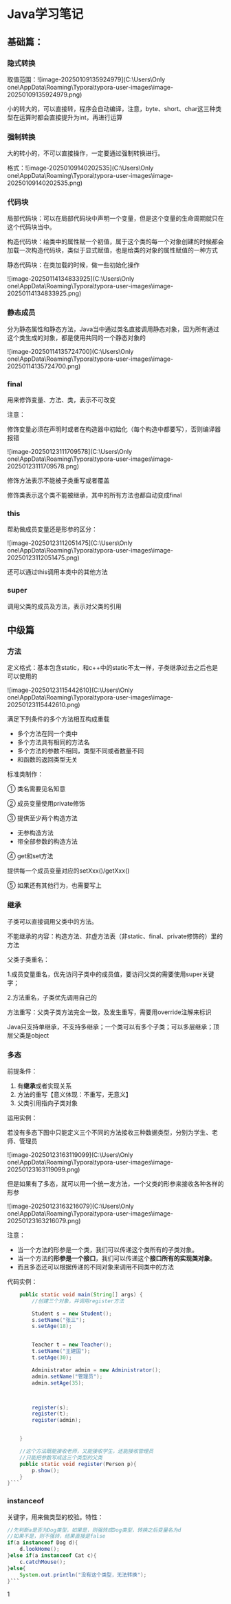 # Java学习笔记

## 基础篇：

### 隐式转换

取值范围：![image-20250109135924979](C:\Users\Only one\AppData\Roaming\Typora\typora-user-images\image-20250109135924979.png)

小的转大的，可以直接转，程序会自动编译，注意，byte、short、char这三种类型在运算时都会直接提升为int，再进行运算

### 强制转换

大的转小的，不可以直接操作，一定要通过强制转换进行。

格式：![image-20250109140202535](C:\Users\Only one\AppData\Roaming\Typora\typora-user-images\image-20250109140202535.png)

### 代码块

局部代码块：可以在局部代码块中声明一个变量，但是这个变量的生命周期就只在这个代码块当中。

构造代码块：给类中的属性赋一个初值，属于这个类的每一个对象创建的时候都会加载一次构造代码块，类似于显式赋值，也是给类的对象的属性赋值的一种方式

静态代码块：在类加载的时候，做一些初始化操作

![image-20250114134833925](C:\Users\Only one\AppData\Roaming\Typora\typora-user-images\image-20250114134833925.png)

### 静态成员

分为静态属性和静态方法，Java当中通过类名直接调用静态对象，因为所有通过这个类生成的对象，都是使用共同的一个静态对象的

![image-20250114135724700](C:\Users\Only one\AppData\Roaming\Typora\typora-user-images\image-20250114135724700.png)

### final

用来修饰变量、方法、类，表示不可改变

注意：

修饰变量必须在声明时或者在构造器中初始化（每个构造中都要写），否则编译器报错

![image-20250123111709578](C:\Users\Only one\AppData\Roaming\Typora\typora-user-images\image-20250123111709578.png)

修饰方法表示不能被子类重写或者覆盖

修饰类表示这个类不能被继承，其中的所有方法也都自动变成final

### this

帮助做成员变量还是形参的区分：

![image-20250123112051475](C:\Users\Only one\AppData\Roaming\Typora\typora-user-images\image-20250123112051475.png)

还可以通过this调用本类中的其他方法

### super

调用父类的成员及方法，表示对父类的引用

## 中级篇

### 方法

定义格式：基本包含static，和c++中的static不太一样，子类继承过去之后也是可以使用的

![image-20250123115442610](C:\Users\Only one\AppData\Roaming\Typora\typora-user-images\image-20250123115442610.png)

满足下列条件的多个方法相互构成重载

- 多个方法在同一个类中
- 多个方法具有相同的方法名
- 多个方法的参数不相同，类型不同或者数量不同
- 和函数的返回类型无关

标准类制作：

① 类名需要见名知意

② 成员变量使用private修饰

③ 提供至少两个构造方法

- 无参构造方法
- 带全部参数的构造方法

④ get和set方法

 提供每一个成员变量对应的setXxx()/getXxx()

⑤ 如果还有其他行为，也需要写上



### 继承

子类可以直接调用父类中的方法。

不能继承的内容：构造方法、非虚方法表（非static、final、private修饰的）里的方法

父类子类重名：

1.成员变量重名，优先访问子类中的成员值，要访问父类的需要使用super关键字；

2.方法重名，子类优先调用自己的

方法重写：父类子类方法完全一致，及发生重写，需要用override注解来标识

Java只支持单继承，不支持多继承；一个类可以有多个子类；可以多层继承；顶层父类是object

### 多态

前提条件：

1. 有**继承**或者实现关系
2. 方法的重写【意义体现：不重写，无意义】
3. 父类引用指向子类对象

运用实例：

若没有多态下图中只能定义三个不同的方法接收三种数据类型，分别为学生、老师、管理员

![image-20250123163119099](C:\Users\Only one\AppData\Roaming\Typora\typora-user-images\image-20250123163119099.png)

但是如果有了多态，就可以用一个统一发方法，一个父类的形参来接收各种各样的形参

![image-20250123163216079](C:\Users\Only one\AppData\Roaming\Typora\typora-user-images\image-20250123163216079.png)

注意：

- 当一个方法的形参是一个类，我们可以传递这个类所有的子类对象。
- 当一个方法的**形参是一个接口**，我们可以传递这个**接口所有的实现类对象**。
- 而且多态还可以根据传递的不同对象来调用不同类中的方法

代码实例：

```java
    public static void main(String[] args) {
        //创建三个对象，并调用register方法

        Student s = new Student();
        s.setName("张三");
        s.setAge(18);


        Teacher t = new Teacher();
        t.setName("王建国");
        t.setAge(30);

        Administrator admin = new Administrator();
        admin.setName("管理员");
        admin.setAge(35);



        register(s);
        register(t);
        register(admin);


    }

    //这个方法既能接收老师，又能接收学生，还能接收管理员
    //只能把参数写成这三个类型的父类
    public static void register(Person p){
        p.show();
    }
}```
```

### instanceof

关键字，用来做类型的校验。特性：

```java
//先判断a是否为Dog类型，如果是，则强转成Dog类型，转换之后变量名为d
//如果不是，则不强转，结果直接是false
if(a instanceof Dog d){
    d.lookHome();
}else if(a instanceof Cat c){
    c.catchMouse();
}else{
    System.out.println("没有这个类型，无法转换");
}```
```

1
